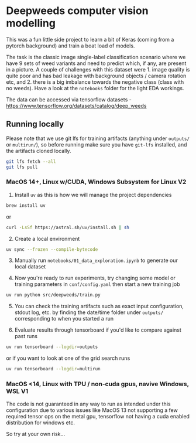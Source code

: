 # Deepweeds computer vision modelling

This was a fun little side project to learn a bit of Keras (coming from a pytorch background) and train a boat load of models.

The task is the classic image single-label classification scenario where we have 9 sets of weed variants and need to predict which, if any, are present in a picture.  A couple of challenges with this dataset were 1. image quality is quite poor and has bad leakage with background objects / camera rotation etc, and 2. there is a big imbalance towards the negative class (class with no weeds).  Have a look at the `notebooks` folder for the light EDA workings.

The data can be accessed via tensorflow datasets - https://www.tensorflow.org/datasets/catalog/deep_weeds

## Running locally

Please note that we use git lfs for training artifacts (anything under `outputs/` or `multirun/`), so before running make sure you have `git-lfs` installed, and the artifacts cloned locally.

```sh
git lfs fetch --all
git lfs pull
```

### MacOS 14+, Linux w/CUDA, Windows Subsystem for Linux V2

1. Install `uv` as this is how we will manage the project dependencies

```sh
brew install uv
```

or

```sh
curl -LsSf https://astral.sh/uv/install.sh | sh
```

2. Create a local environment

```sh
uv sync --frozen --compile-bytecode
```

3. Manually run `notebooks/01_data_exploration.ipynb` to generate our local dataset

4. Now you're ready to run experiments, try changing some model or training parameters in `conf/config.yaml` then start a new training job

```sh
uv run python src/deepweeds/train.py
```

5. You can check the training artifacts such as exact input configuration, stdout log, etc. by finding the date/time folder under `outputs/` corresponding to when you started a run

6. Evaluate results through tensorboard if you'd like to compare against past runs

```sh
uv run tensorboard --logdir=outputs
```

or if you want to look at one of the grid search runs

```sh
uv run tensorboard --logdir=multirun
```

### MacOS <14, Linux with TPU / non-cuda gpus, navive Windows, WSL V1

The code is not guaranteed in any way to run as intended under this configuration due to various issues like MacOS 13 not supporting a few required tensor ops on the metal gpu, tensorflow not having a cuda enabled distribution for windows etc.

So try at your own risk...
